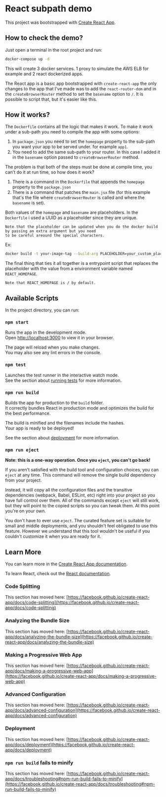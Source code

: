 # React subpath demo

This project was bootstrapped with [Create React App](https://github.com/facebook/create-react-app).

## How to check the demo?

Just open a terminal in the root project and run:
```bash
docker-compose up -d
```

This will create 3 docker services. 1 proxy to simulate the AWS ELB for example and 2 react dockerized apps.

The React app is a basic app bootstrapped with `create-react-app` the only changes to the app that I've made
was to add the `react-router-dom` and in the `createBrowserRouter` method to set the `basename` option to `/`.
It is possible to script that, but it's easier like this.

## How it works?
The `Dockerfile` contains all the logic that makes it work. To make it work under a sub-path you need to compile the app
with some options:
 1. In `package.json` you need to set the `homepage` property to the sub-path you want your app to be served under.
for example `app1`.
2. You need to add the same sub-path to your router. In this case I added it in the `basename` option
passed to `createBrowserRouter` method.

The problem is that both of the steps must be done at compile time, you can't do it at run time, so how does it work?
1. There is a command in the `Dockerfile` that appends the `homepage` property to the `package.json`
2. There is a command that patches the `main.jsx` file (for this example that's the file
where `createBrowserRouter` is called and where the `basename` is set).

Both values of the `homepage` and `basename` are placeholders. In the `Dockerfile` i used a UUID as a placeholder
since they are unique.

    Note that the placeholder can be updated when you do the docker build by passing an extra argument but you need
    to be careful areound the special characters.

Ex:
```bash
docker build -t your-image-tag --build-arg PLACEHOLDER=your_custom_placeholder .
```

The final thing that ties it all together is a entrypoint script that replaces the placeholder with the value from
a environment variable named `REACT_HOMEPAGE`.

    Note that REACT_HOMEPAGE is / by default.

## Available Scripts

In the project directory, you can run:

### `npm start`

Runs the app in the development mode.\
Open [http://localhost:3000](http://localhost:3000) to view it in your browser.

The page will reload when you make changes.\
You may also see any lint errors in the console.

### `npm test`

Launches the test runner in the interactive watch mode.\
See the section about [running tests](https://facebook.github.io/create-react-app/docs/running-tests) for more information.

### `npm run build`

Builds the app for production to the `build` folder.\
It correctly bundles React in production mode and optimizes the build for the best performance.

The build is minified and the filenames include the hashes.\
Your app is ready to be deployed!

See the section about [deployment](https://facebook.github.io/create-react-app/docs/deployment) for more information.

### `npm run eject`

**Note: this is a one-way operation. Once you `eject`, you can't go back!**

If you aren't satisfied with the build tool and configuration choices, you can `eject` at any time. This command will remove the single build dependency from your project.

Instead, it will copy all the configuration files and the transitive dependencies (webpack, Babel, ESLint, etc) right into your project so you have full control over them. All of the commands except `eject` will still work, but they will point to the copied scripts so you can tweak them. At this point you're on your own.

You don't have to ever use `eject`. The curated feature set is suitable for small and middle deployments, and you shouldn't feel obligated to use this feature. However we understand that this tool wouldn't be useful if you couldn't customize it when you are ready for it.

## Learn More

You can learn more in the [Create React App documentation](https://facebook.github.io/create-react-app/docs/getting-started).

To learn React, check out the [React documentation](https://reactjs.org/).

### Code Splitting

This section has moved here: [https://facebook.github.io/create-react-app/docs/code-splitting](https://facebook.github.io/create-react-app/docs/code-splitting)

### Analyzing the Bundle Size

This section has moved here: [https://facebook.github.io/create-react-app/docs/analyzing-the-bundle-size](https://facebook.github.io/create-react-app/docs/analyzing-the-bundle-size)

### Making a Progressive Web App

This section has moved here: [https://facebook.github.io/create-react-app/docs/making-a-progressive-web-app](https://facebook.github.io/create-react-app/docs/making-a-progressive-web-app)

### Advanced Configuration

This section has moved here: [https://facebook.github.io/create-react-app/docs/advanced-configuration](https://facebook.github.io/create-react-app/docs/advanced-configuration)

### Deployment

This section has moved here: [https://facebook.github.io/create-react-app/docs/deployment](https://facebook.github.io/create-react-app/docs/deployment)

### `npm run build` fails to minify

This section has moved here: [https://facebook.github.io/create-react-app/docs/troubleshooting#npm-run-build-fails-to-minify](https://facebook.github.io/create-react-app/docs/troubleshooting#npm-run-build-fails-to-minify)
